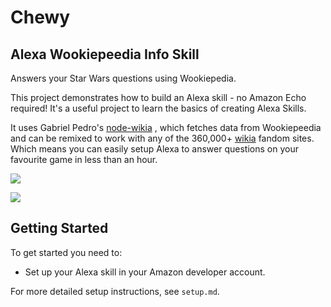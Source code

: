 # Chewy
## Alexa Wookiepeedia Info Skill

Answers your Star Wars questions using Wookiepedia.

This project demonstrates how to build an Alexa skill - no Amazon Echo required! It's a useful project to learn the basics of creating Alexa Skills. 

It uses Gabriel Pedro's [node-wikia](https://github.com/gpedro/node-wikia) , which fetches data from Wookiepeedia and can be remixed to work with any of the 360,000+ [wikia](http://wikia.com/) fandom sites. Which means you can easily setup Alexa to answer questions on your favourite game in less than an hour.


![](http://img3.wikia.nocookie.net/__cb23/starwars/images/8/89/Wiki-wordmark.png)

![](https://cdn.gomix.com/681cc882-059d-4b05-a1f6-6cbc099cc79c%2FalexaSkillGIF.gif)


## Getting Started
To get started you need to:
- Set up your Alexa skill in your Amazon developer account.

For more detailed setup instructions, see `setup.md`.